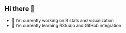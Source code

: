 ## Hi there 👋
- 🔭 I’m currently working on R stats and visualization
- 🌱 I’m currently learning RStudio and GitHub integration
